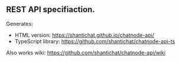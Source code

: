 ## REST API specifiaction.

Generates:
 * HTML version: https://shantichat.github.io/chatnode-api/
 * TypeScript library: https://github.com/shantichat/chatnode-api-ts

Also works wiki: https://github.com/shantichat/chatnode-api/wiki
